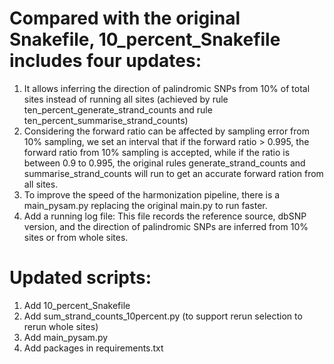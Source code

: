 # Compared with the original Snakefile, 10_percent_Snakefile includes four updates:
1. It allows inferring the direction of palindromic SNPs from 10% of total sites instead of running all sites (achieved by rule ten_percent_generate_strand_counts and rule ten_percent_summarise_strand_counts)
2. Considering the forward ratio can be affected by sampling error from 10% sampling, we set an interval that if the forward ratio > 0.995, the forward ratio from 10% sampling is accepted, while if the ratio is between 0.9 to 0.995, the original rules generate_strand_counts and summarise_strand_counts will run to get an accurate forward ration from all sites.
3. To improve the speed of the harmonization pipeline, there is a main_pysam.py replacing the original main.py to run faster.
4. Add a running log file: This file records the reference source, dbSNP version, and the direction of palindromic SNPs are inferred from 10% sites or from whole sites.

# Updated scripts:
1. Add 10_percent_Snakefile
2. Add sum_strand_counts_10percent.py (to support rerun selection to rerun whole sites)
3. Add main_pysam.py
4. Add packages in requirements.txt
